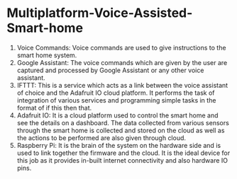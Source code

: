 # Multiplatform-Voice-Assisted-Smart-home

1.	Voice Commands: Voice commands are used to give instructions to the smart home system. 
2.	Google Assistant: The voice commands which are given by the user are captured and processed by Google Assistant or any other voice assistant.
3.	IFTTT: This is a service which acts as a link between the voice assistant of choice and the Adafruit IO cloud platform. It performs the task of integration of various services and programming simple tasks in the format of if this then that.
4.	Adafruit IO: It is a cloud platform used to control the smart home and see the details on a dashboard. The data collected from various sensors through the smart home is collected and stored on the cloud as well as the actions to be performed are also given through cloud.
5.	Raspberry Pi: It is the brain of the system on the hardware side and is used to link together the firmware and the cloud. It is the ideal device for this job as it provides in-built internet connectivity and also hardware IO pins.
